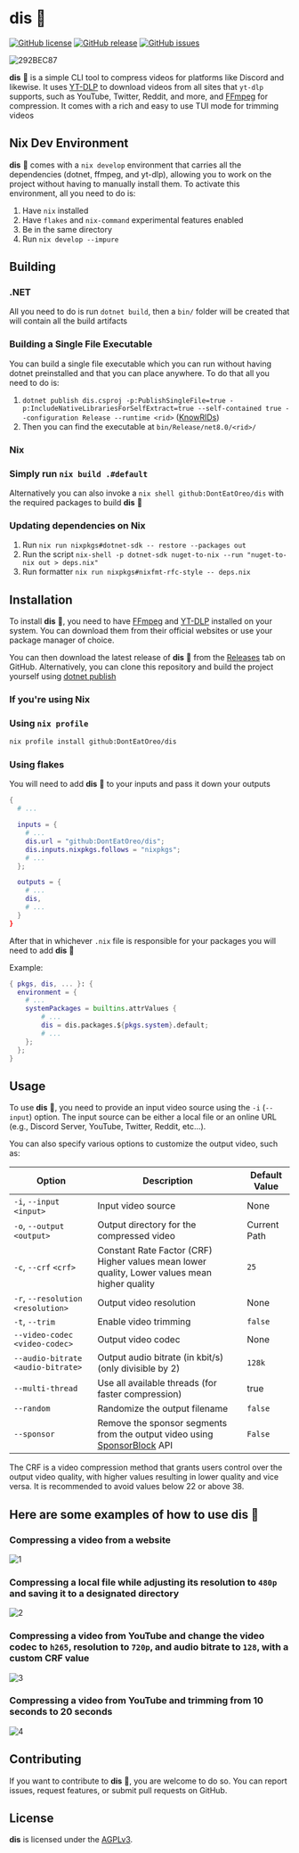 # dis 🎥

[![GitHub license](https://img.shields.io/github/license/DontEatOreo/dis)](https://github.com/DontEatOreo/dis/blob/master/LICENSE)
[![GitHub release](https://img.shields.io/github/release/DontEatOreo/dis)](https://github.com/DontEatOreo/dis/releases)
[![GitHub issues](https://img.shields.io/github/issues/DontEatOreo/dis)](https://github.com/DontEatOreo/dis/issues)

![292BEC87](https://github.com/user-attachments/assets/395cbfa1-f86c-403c-a40e-c33ee9200ce3)

**dis** 🎥 is a simple CLI tool to compress videos for platforms like Discord
and likewise. It uses [YT-DLP](https://github.com/yt-dlp/yt-dlp) to download
videos from all sites that `yt-dlp` supports, such as YouTube, Twitter, Reddit,
and more, and [FFmpeg](https://ffmpeg.org/download.html) for compression. It
comes with a rich and easy to use TUI mode for trimming videos

## Nix Dev Environment

**dis** 🎥 comes with a `nix develop` environment that carries all the
dependencies (dotnet, ffmpeg, and yt-dlp), allowing you to work on the project
without having to manually install them. To activate this environment, all you
need to do is:

1. Have `nix` installed
2. Have `flakes` and `nix-command` experimental features enabled
3. Be in the same directory
4. Run `nix develop --impure`

## Building

### .NET

All you need to do is run `dotnet build`, then a `bin/` folder will be created
that will contain all the build artifacts

### Building a Single File Executable

You can build a single file executable which you can run without having dotnet
preinstalled and that you can place anywhere. To do that all you need to do is:

1. `dotnet publish dis.csproj -p:PublishSingleFile=true
-p:IncludeNativeLibrariesForSelfExtract=true --self-contained
true --configuration Release --runtime <rid>`
([KnowRIDs](https://learn.microsoft.com/en-us/dotnet/core/rid-catalog#known-rids))
2. Then you can find the executable at `bin/Release/net8.0/<rid>/`

### Nix

### Simply run `nix build .#default`

Alternatively you can also invoke a `nix shell github:DontEatOreo/dis` with the
required packages to build **dis** 🎥

### Updating dependencies on Nix

1. Run `nix run nixpkgs#dotnet-sdk -- restore --packages out`
2. Run the script `nix-shell -p dotnet-sdk nuget-to-nix --run "nuget-to-nix out > deps.nix"`
3. Run formatter `nix run nixpkgs#nixfmt-rfc-style -- deps.nix`

## Installation

To install **dis** 🎥, you need to have
[FFmpeg](https://ffmpeg.org/download.html) and
[YT-DLP](https://github.com/yt-dlp/yt-dlp) installed on your system. You can
download them from their official websites or use your package manager of
choice.

You can then download the latest release of **dis** 🎥 from
the [Releases](https://github.com/DontEatOreo/dis/releases)
tab on GitHub. Alternatively, you can clone this
repository and build the project yourself using [dotnet
publish](https://docs.microsoft.com/en-us/dotnet/core/tools/dotnet-publish)

### If you're using Nix

### Using `nix profile`

```bash
nix profile install github:DontEatOreo/dis
```

### Using flakes

You will need to add **dis** 🎥 to your inputs and pass it down your outputs

```nix
{
  # ...

  inputs = {
    # ...
    dis.url = "github:DontEatOreo/dis";
    dis.inputs.nixpkgs.follows = "nixpkgs";
    # ...
  };

  outputs = {
    # ...
    dis,
    # ...
  }
}
```

After that in whichever `.nix` file is responsible for your packages you will
need to add **dis** 🎥

Example:

```nix
{ pkgs, dis, ... }: {
  environment = {
    # ...
    systemPackages = builtins.attrValues {
        # ...
        dis = dis.packages.${pkgs.system}.default;
        # ...
    };
  };
}
```

## Usage

To use **dis** 🎥, you need to provide an input video source using the `-i`
(`--input`) option. The input source can be either a local file or an online URL
(e.g., Discord Server, YouTube, Twitter, Reddit, etc...).

You can also specify various options to customize the output video, such as:

| Option                              | Description                                                                                           | Default Value |
|-------------------------------------|-------------------------------------------------------------------------------------------------------|---------------|
| `-i`, `--input` `<input>`           | Input video source                                                                                    | None          |
| `-o`, `--output` `<output>`         | Output directory for the compressed video                                                             | Current Path  |
| `-c`, `--crf` `<crf>`               | Constant Rate Factor (CRF) Higher values mean lower quality, Lower values mean higher quality         | `25`          |
| `-r`, `--resolution` `<resolution>` | Output video resolution                                                                               | None          |
| `-t`, `--trim`                      | Enable video trimming                                                                                 | `false`       |
| `--video-codec` `<video-codec>`     | Output video codec                                                                                    | None          |
| `--audio-bitrate` `<audio-bitrate>` | Output audio bitrate (in kbit/s) (only divisible by 2)                                                | `128k`        |
| `--multi-thread`                    | Use all available threads (for faster compression)                                                    | true          |
| `--random`                          | Randomize the output filename                                                                         | `false`       |
| `--sponsor`                         | Remove the sponsor segments from the output video using [SponsorBlock](https://sponsor.ajay.app/) API | `False`       |

The CRF is a video compression method that grants users control over the output
video quality, with higher values resulting in lower quality and vice versa. It
is recommended to avoid values below 22 or above 38.

## Here are some examples of how to use **dis** 🎥

### Compressing a video from a website

![1](https://github.com/user-attachments/assets/71afc721-d57d-4a36-99f8-c236a58c2b72)

### Compressing a local file while adjusting its resolution to `480p` and saving it to a designated directory

![2](https://github.com/user-attachments/assets/817a11c3-7be4-4890-a227-da1391f70112)

### Compressing a video from YouTube and change the video codec to `h265`, resolution to `720p`, and audio bitrate to `128`, with a custom CRF value

![3](https://github.com/user-attachments/assets/d08d5424-fa13-4fda-aef1-963d25a2c2aa)

### Compressing a video from YouTube and trimming from 10 seconds to 20 seconds

![4](https://github.com/user-attachments/assets/f648df70-0ce8-49bd-bdfd-4130d11840d3)

## Contributing

If you want to contribute to **dis** 🎥, you are welcome to do so. You can
report issues, request features, or submit pull requests on GitHub.

## License

**dis** is licensed under the
[AGPLv3](https://github.com/DontEatOreo/dis/blob/master/LICENSE).
